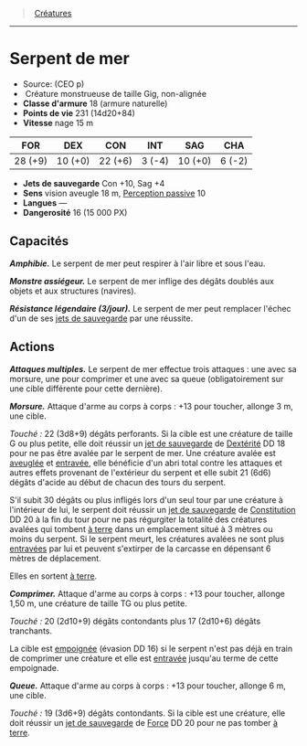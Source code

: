 ﻿---
!MonsterItem
Family: MonsterHD
Type: Créature monstrueuse
Size: Gig
Alignment: non-alignée
ArmorClass: 18 (armure naturelle)
HitPoints: 231 (14d20+84)
Speed: nage 15 m
Strength: 28 (+9)
Dexterity: 10 (+0)
Constitution: 22 (+6)
Intelligence: ' 3 (-4)'
Wisdom: 10 (+0)
Charisma: ' 6 (-2)'
SavingThrows: Con +10, Sag +4
Senses: vision aveugle 18 m, [Perception passive](hd_abilities_dexterity_perception_passive.md) 10
Languages: —
Challenge: 16 (15 000 PX)
Id: monsters_hd.md#serpent-de-mer
ParentLink: monsters_hd.md#créatures
Name: Serpent de mer
ParentName: Créatures
NameLevel: 1
Source: (CEO p)
Attributes:
  Name: Serpent de mer
  Markdown: >+
    # <!--Name-->Serpent de mer<!--/Name-->


    - Source: <!--Source-->(CEO p)<!--/Source-->

    -  <!--Type-->Créature monstrueuse<!--/Type--> de taille <!--Size-->Gig<!--/Size-->, <!--Alignment-->non-alignée<!--/Alignment-->

    - **Classe d'armure** <!--ArmorClass-->18 (armure naturelle)<!--/ArmorClass-->

    - **Points de vie** <!--HitPoints-->231 (14d20+84)<!--/HitPoints-->

    - **Vitesse** <!--Speed-->nage 15 m<!--/Speed-->


    |FOR|DEX|CON|INT|SAG|CHA|

    |---|---|---|---|---|---|

    |<!--Strength-->28 (+9)<!--/Strength-->|<!--Dexterity-->10 (+0)<!--/Dexterity-->|<!--Constitution-->22 (+6)<!--/Constitution-->|<!--Intelligence--> 3 (-4)<!--/Intelligence-->|<!--Wisdom-->10 (+0)<!--/Wisdom-->|<!--Charisma--> 6 (-2)<!--/Charisma-->|


    - **Jets de sauvegarde** <!--SavingThrows-->Con +10, Sag +4<!--/SavingThrows-->

    - **Sens** <!--Senses-->vision aveugle 18 m, [Perception passive](hd_abilities_dexterity_perception_passive.md) 10<!--/Senses-->

    - **Langues** <!--Languages-->—<!--/Languages-->

    - **Dangerosité** <!--Challenge-->16 (15 000 PX)<!--/Challenge-->


    ## Capacités


    **_Amphibie._** Le serpent de mer peut respirer à l'air libre et sous l'eau.


    **_Monstre assiégeur._** Le serpent de mer inflige des dégâts doublés aux objets et aux structures (navires).


    **_Résistance légendaire (3/jour)._** Le serpent de mer peut remplacer l'échec d'un de ses [jets de sauvegarde](hd_abilities_jets_de_sauvegarde.md) par une réussite.


    ## Actions


    **_Attaques multiples._** Le serpent de mer effectue trois attaques : une avec sa morsure, une pour comprimer et une avec sa queue (obligatoirement sur une cible différente pour cette dernière).


    **_Morsure._** Attaque d'arme au corps à corps : +13 pour toucher, allonge 3 m, une cible.


    _Touché :_ 22 (3d8+9) dégâts perforants. Si la cible est une créature de taille G ou plus petite, elle doit réussir un [jet de sauvegarde](hd_abilities_jets_de_sauvegarde.md) de [Dextérité](hd_abilities_dexterity.md) DD 18 pour ne pas être avalée par le serpent de mer. Une créature avalée est [aveuglée](hd_conditions_aveugle.md) et [entravée](hd_conditions_entrave.md), elle bénéficie d'un abri total contre les attaques et autres effets provenant de l'extérieur du serpent et elle subit 21 (6d6) dégâts d'acide au début de chacun des tours du serpent.


    S'il subit 30 dégâts ou plus infligés lors d'un seul tour par une créature à l'intérieur de lui, le serpent doit réussir un [jet de sauvegarde](hd_abilities_jets_de_sauvegarde.md) de [Constitution](hd_abilities_constitution.md) DD 20 à la fin du tour pour ne pas régurgiter la totalité des créatures avalées qui tombent [à terre](hd_conditions_a_terre.md) dans un emplacement situé à 3 mètres ou moins du serpent. Si le serpent meurt, les créatures avalées ne sont plus [entravées](hd_conditions_entrave.md) par lui et peuvent s'extirper de la carcasse en dépensant 6 mètres de déplacement.


    Elles en sortent [à terre](hd_conditions_a_terre.md).


    **_Comprimer._** Attaque d'arme au corps à corps : +13 pour toucher, allonge 1,50 m, une créature de taille TG ou plus petite.


    _Touché :_ 20 (2d10+9) dégâts contondants plus 17 (2d10+6) dégâts tranchants.


    La cible est [empoignée](hd_conditions_empoigne.md) (évasion DD 16) si le serpent n'est pas déjà en train de comprimer une créature et elle est [entravée](hd_conditions_entrave.md) jusqu'au terme de cette empoignade.


    **_Queue._** Attaque d'arme au corps à corps : +13 pour toucher, allonge 6 m, une cible.


    _Touché :_ 19 (3d6+9) dégâts contondants. Si la cible est une créature, elle doit réussir un [jet de sauvegarde](hd_abilities_jets_de_sauvegarde.md) de [Force](hd_abilities_strength.md) DD 20 pour ne pas tomber [à terre](hd_conditions_a_terre.md).

  Source: (CEO p)
  Type: Créature monstrueuse
  Size: Gig
  Alignment: non-alignée
  ArmorClass: 18 (armure naturelle)
  HitPoints: 231 (14d20+84)
  Speed: nage 15 m
  Strength: 28 (+9)
  Dexterity: 10 (+0)
  Constitution: 22 (+6)
  Intelligence: ' 3 (-4)'
  Wisdom: 10 (+0)
  Charisma: ' 6 (-2)'
  SavingThrows: Con +10, Sag +4
  Senses: vision aveugle 18 m, [Perception passive](hd_abilities_dexterity_perception_passive.md) 10
  Languages: —
  Challenge: 16 (15 000 PX)
AttributesDictionary: >+
  Name: Serpent de mer

  Markdown: >+

    # <!--Name-->Serpent de mer<!--/Name-->





    - Source: <!--Source-->(CEO p)<!--/Source-->



    -  <!--Type-->Créature monstrueuse<!--/Type--> de taille <!--Size-->Gig<!--/Size-->, <!--Alignment-->non-alignée<!--/Alignment-->



    - **Classe d'armure** <!--ArmorClass-->18 (armure naturelle)<!--/ArmorClass-->



    - **Points de vie** <!--HitPoints-->231 (14d20+84)<!--/HitPoints-->



    - **Vitesse** <!--Speed-->nage 15 m<!--/Speed-->





    |FOR|DEX|CON|INT|SAG|CHA|



    |---|---|---|---|---|---|



    |<!--Strength-->28 (+9)<!--/Strength-->|<!--Dexterity-->10 (+0)<!--/Dexterity-->|<!--Constitution-->22 (+6)<!--/Constitution-->|<!--Intelligence--> 3 (-4)<!--/Intelligence-->|<!--Wisdom-->10 (+0)<!--/Wisdom-->|<!--Charisma--> 6 (-2)<!--/Charisma-->|





    - **Jets de sauvegarde** <!--SavingThrows-->Con +10, Sag +4<!--/SavingThrows-->



    - **Sens** <!--Senses-->vision aveugle 18 m, [Perception passive](hd_abilities_dexterity_perception_passive.md) 10<!--/Senses-->



    - **Langues** <!--Languages-->—<!--/Languages-->



    - **Dangerosité** <!--Challenge-->16 (15 000 PX)<!--/Challenge-->





    ## Capacités





    **_Amphibie._** Le serpent de mer peut respirer à l'air libre et sous l'eau.





    **_Monstre assiégeur._** Le serpent de mer inflige des dégâts doublés aux objets et aux structures (navires).





    **_Résistance légendaire (3/jour)._** Le serpent de mer peut remplacer l'échec d'un de ses [jets de sauvegarde](hd_abilities_jets_de_sauvegarde.md) par une réussite.





    ## Actions





    **_Attaques multiples._** Le serpent de mer effectue trois attaques : une avec sa morsure, une pour comprimer et une avec sa queue (obligatoirement sur une cible différente pour cette dernière).





    **_Morsure._** Attaque d'arme au corps à corps : +13 pour toucher, allonge 3 m, une cible.





    _Touché :_ 22 (3d8+9) dégâts perforants. Si la cible est une créature de taille G ou plus petite, elle doit réussir un [jet de sauvegarde](hd_abilities_jets_de_sauvegarde.md) de [Dextérité](hd_abilities_dexterity.md) DD 18 pour ne pas être avalée par le serpent de mer. Une créature avalée est [aveuglée](hd_conditions_aveugle.md) et [entravée](hd_conditions_entrave.md), elle bénéficie d'un abri total contre les attaques et autres effets provenant de l'extérieur du serpent et elle subit 21 (6d6) dégâts d'acide au début de chacun des tours du serpent.





    S'il subit 30 dégâts ou plus infligés lors d'un seul tour par une créature à l'intérieur de lui, le serpent doit réussir un [jet de sauvegarde](hd_abilities_jets_de_sauvegarde.md) de [Constitution](hd_abilities_constitution.md) DD 20 à la fin du tour pour ne pas régurgiter la totalité des créatures avalées qui tombent [à terre](hd_conditions_a_terre.md) dans un emplacement situé à 3 mètres ou moins du serpent. Si le serpent meurt, les créatures avalées ne sont plus [entravées](hd_conditions_entrave.md) par lui et peuvent s'extirper de la carcasse en dépensant 6 mètres de déplacement.





    Elles en sortent [à terre](hd_conditions_a_terre.md).





    **_Comprimer._** Attaque d'arme au corps à corps : +13 pour toucher, allonge 1,50 m, une créature de taille TG ou plus petite.





    _Touché :_ 20 (2d10+9) dégâts contondants plus 17 (2d10+6) dégâts tranchants.





    La cible est [empoignée](hd_conditions_empoigne.md) (évasion DD 16) si le serpent n'est pas déjà en train de comprimer une créature et elle est [entravée](hd_conditions_entrave.md) jusqu'au terme de cette empoignade.





    **_Queue._** Attaque d'arme au corps à corps : +13 pour toucher, allonge 6 m, une cible.





    _Touché :_ 19 (3d6+9) dégâts contondants. Si la cible est une créature, elle doit réussir un [jet de sauvegarde](hd_abilities_jets_de_sauvegarde.md) de [Force](hd_abilities_strength.md) DD 20 pour ne pas tomber [à terre](hd_conditions_a_terre.md).



  Source: (CEO p)

  Type: Créature monstrueuse

  Size: Gig

  Alignment: non-alignée

  ArmorClass: 18 (armure naturelle)

  HitPoints: 231 (14d20+84)

  Speed: nage 15 m

  Strength: 28 (+9)

  Dexterity: 10 (+0)

  Constitution: 22 (+6)

  Intelligence: ' 3 (-4)'

  Wisdom: 10 (+0)

  Charisma: ' 6 (-2)'

  SavingThrows: Con +10, Sag +4

  Senses: vision aveugle 18 m, [Perception passive](hd_abilities_dexterity_perception_passive.md) 10

  Languages: —

  Challenge: 16 (15 000 PX)

---
> [Créatures](hd_monsters.md)

---

# Serpent de mer

- Source: (CEO p)
-  Créature monstrueuse de taille Gig, non-alignée
- **Classe d'armure** 18 (armure naturelle)
- **Points de vie** 231 (14d20+84)
- **Vitesse** nage 15 m

|FOR|DEX|CON|INT|SAG|CHA|
|---|---|---|---|---|---|
|28 (+9)|10 (+0)|22 (+6)| 3 (-4)|10 (+0)| 6 (-2)|

- **Jets de sauvegarde** Con +10, Sag +4
- **Sens** vision aveugle 18 m, [Perception passive](hd_abilities_dexterity_perception_passive.md) 10
- **Langues** —
- **Dangerosité** 16 (15 000 PX)

## Capacités

**_Amphibie._** Le serpent de mer peut respirer à l'air libre et sous l'eau.

**_Monstre assiégeur._** Le serpent de mer inflige des dégâts doublés aux objets et aux structures (navires).

**_Résistance légendaire (3/jour)._** Le serpent de mer peut remplacer l'échec d'un de ses [jets de sauvegarde](hd_abilities_jets_de_sauvegarde.md) par une réussite.

## Actions

**_Attaques multiples._** Le serpent de mer effectue trois attaques : une avec sa morsure, une pour comprimer et une avec sa queue (obligatoirement sur une cible différente pour cette dernière).

**_Morsure._** Attaque d'arme au corps à corps : +13 pour toucher, allonge 3 m, une cible.

_Touché :_ 22 (3d8+9) dégâts perforants. Si la cible est une créature de taille G ou plus petite, elle doit réussir un [jet de sauvegarde](hd_abilities_jets_de_sauvegarde.md) de [Dextérité](hd_abilities_dexterity.md) DD 18 pour ne pas être avalée par le serpent de mer. Une créature avalée est [aveuglée](hd_conditions_aveugle.md) et [entravée](hd_conditions_entrave.md), elle bénéficie d'un abri total contre les attaques et autres effets provenant de l'extérieur du serpent et elle subit 21 (6d6) dégâts d'acide au début de chacun des tours du serpent.

S'il subit 30 dégâts ou plus infligés lors d'un seul tour par une créature à l'intérieur de lui, le serpent doit réussir un [jet de sauvegarde](hd_abilities_jets_de_sauvegarde.md) de [Constitution](hd_abilities_constitution.md) DD 20 à la fin du tour pour ne pas régurgiter la totalité des créatures avalées qui tombent [à terre](hd_conditions_a_terre.md) dans un emplacement situé à 3 mètres ou moins du serpent. Si le serpent meurt, les créatures avalées ne sont plus [entravées](hd_conditions_entrave.md) par lui et peuvent s'extirper de la carcasse en dépensant 6 mètres de déplacement.

Elles en sortent [à terre](hd_conditions_a_terre.md).

**_Comprimer._** Attaque d'arme au corps à corps : +13 pour toucher, allonge 1,50 m, une créature de taille TG ou plus petite.

_Touché :_ 20 (2d10+9) dégâts contondants plus 17 (2d10+6) dégâts tranchants.

La cible est [empoignée](hd_conditions_empoigne.md) (évasion DD 16) si le serpent n'est pas déjà en train de comprimer une créature et elle est [entravée](hd_conditions_entrave.md) jusqu'au terme de cette empoignade.

**_Queue._** Attaque d'arme au corps à corps : +13 pour toucher, allonge 6 m, une cible.

_Touché :_ 19 (3d6+9) dégâts contondants. Si la cible est une créature, elle doit réussir un [jet de sauvegarde](hd_abilities_jets_de_sauvegarde.md) de [Force](hd_abilities_strength.md) DD 20 pour ne pas tomber [à terre](hd_conditions_a_terre.md).

